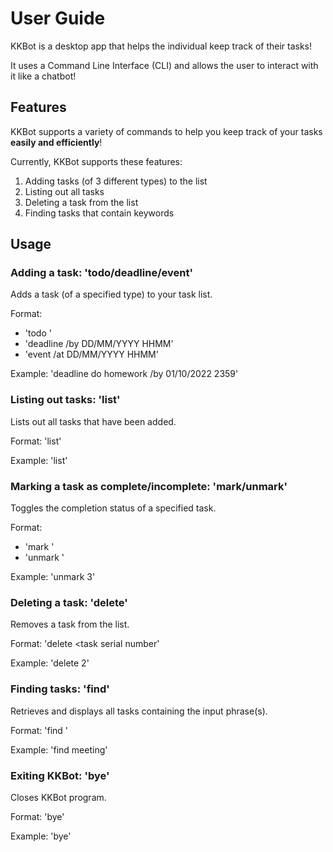 # User Guide

KKBot is a desktop app that helps the individual keep track of their tasks! 

It uses a Command Line Interface (CLI) and allows the user to interact with it like a chatbot!

## Features

KKBot supports a variety of commands to help you keep track of your tasks **easily and efficiently**!

Currently, KKBot supports these features:
1. Adding tasks (of 3 different types) to the list
2. Listing out all tasks
3. Deleting a task from the list
4. Finding tasks that contain keywords

## Usage

### Adding a task: 'todo/deadline/event'

Adds a task (of a specified type) to your task list.

Format:
- 'todo <description>'
- 'deadline <description> /by DD/MM/YYYY HHMM'
- 'event <description> /at DD/MM/YYYY HHMM'

Example: 'deadline do homework /by 01/10/2022 2359'

### Listing out tasks: 'list'

Lists out all tasks that have been added.

Format: 'list'

Example: 'list'

### Marking a task as complete/incomplete: 'mark/unmark'

Toggles the completion status of a specified task.

Format:
- 'mark <task serial number>'
- 'unmark <task serial number>'

Example: 'unmark 3'

### Deleting a task: 'delete'

Removes a task from the list.

Format: 'delete <task serial number'

Example: 'delete 2'

### Finding tasks: 'find'

Retrieves and displays all tasks containing the input phrase(s).

Format: 'find <phrase>'

Example: 'find meeting'

### Exiting KKBot: 'bye'

Closes KKBot program.

Format: 'bye'

Example: 'bye'
